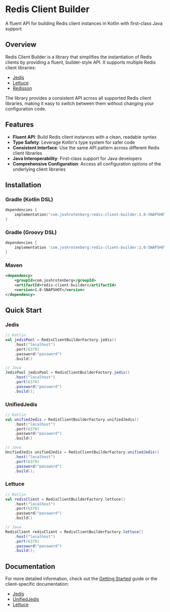 # Redis Client Builder

A fluent API for building Redis client instances in Kotlin with first-class Java support.

## Overview

Redis Client Builder is a library that simplifies the instantiation of Redis clients by providing a fluent, builder-style API. It supports multiple Redis client libraries:

- [Jedis](https://github.com/redis/jedis)
- [Lettuce](https://github.com/lettuce-io/lettuce-core)
- [Redisson](https://github.com/redisson/redisson)

The library provides a consistent API across all supported Redis client libraries, making it easy to switch between them without changing your configuration code.

## Features

- **Fluent API**: Build Redis client instances with a clean, readable syntax
- **Type Safety**: Leverage Kotlin's type system for safer code
- **Consistent Interface**: Use the same API pattern across different Redis client libraries
- **Java Interoperability**: First-class support for Java developers
- **Comprehensive Configuration**: Access all configuration options of the underlying client libraries

## Installation

### Gradle (Kotlin DSL)

```kotlin
dependencies {
    implementation("com.joshrotenberg:redis-client-builder:1.0-SNAPSHOT")
}
```

### Gradle (Groovy DSL)

```groovy
dependencies {
    implementation 'com.joshrotenberg:redis-client-builder:1.0-SNAPSHOT'
}
```

### Maven

```xml
<dependency>
    <groupId>com.joshrotenberg</groupId>
    <artifactId>redis-client-builder</artifactId>
    <version>1.0-SNAPSHOT</version>
</dependency>
```

## Quick Start

### Jedis

```kotlin
// Kotlin
val jedisPool = RedisClientBuilderFactory.jedis()
    .host("localhost")
    .port(6379)
    .password("password")
    .build()
```

```java
// Java
JedisPool jedisPool = RedisClientBuilderFactory.jedis()
    .host("localhost")
    .port(6379)
    .password("password")
    .build();
```

### UnifiedJedis

```kotlin
// Kotlin
val unifiedJedis = RedisClientBuilderFactory.unifiedJedis()
    .host("localhost")
    .port(6379)
    .password("password")
    .build()
```

```java
// Java
UnifiedJedis unifiedJedis = RedisClientBuilderFactory.unifiedJedis()
    .host("localhost")
    .port(6379)
    .password("password")
    .build();
```

### Lettuce

```kotlin
// Kotlin
val redisClient = RedisClientBuilderFactory.lettuce()
    .host("localhost")
    .port(6379)
    .password("password")
    .build()
```

```java
// Java
RedisClient redisClient = RedisClientBuilderFactory.lettuce()
    .host("localhost")
    .port(6379)
    .password("password")
    .build();
```

## Documentation

For more detailed information, check out the [Getting Started](getting-started.md) guide or the client-specific documentation:

- [Jedis](clients/jedis.md)
- [UnifiedJedis](clients/unified-jedis.md)
- [Lettuce](clients/lettuce.md)